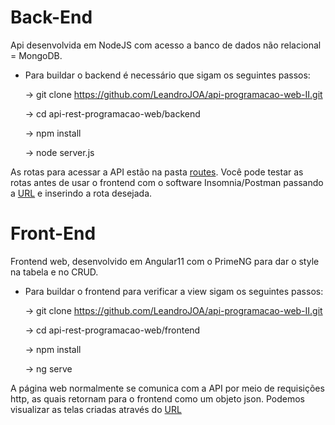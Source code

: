 

# Back-End

Api desenvolvida em NodeJS com acesso a banco de dados não relacional = MongoDB.

- Para buildar o backend é necessário que sigam os seguintes passos:


  &#8594; git clone https://github.com/LeandroJOA/api-programacao-web-II.git

  &#8594; cd api-rest-programacao-web/backend

  &#8594; npm install
  
  &#8594; node server.js

As rotas para acessar a API estão na pasta [routes](https://github.com/LeandroJOA/api-programacao-web-II/tree/master/backend/routes). Você pode testar as rotas antes de usar o frontend com o software Insomnia/Postman passando a [URL](https://localhost:4000) e inserindo a rota desejada.

# Front-End

Frontend web, desenvolvido em Angular11 com o PrimeNG para dar o style na tabela e no CRUD.
  
- Para buildar o frontend para verificar a view sigam os seguintes passos:


  &#8594; git clone https://github.com/LeandroJOA/api-programacao-web-II.git

  &#8594; cd api-rest-programacao-web/frontend

  &#8594; npm install

  &#8594; ng serve

A página web normalmente se comunica com a API por meio de requisições http, as quais retornam para o frontend como um objeto json. Podemos visualizar as telas criadas através do [URL](https://localhost:4200)
